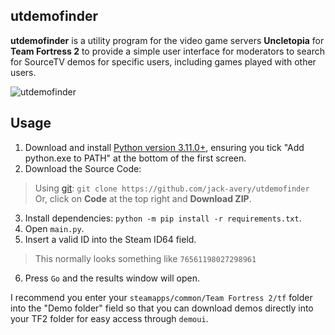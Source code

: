 ## utdemofinder

**utdemofinder** is a utility program for the video game servers **Uncletopia** for **Team Fortress 2** to provide a simple user interface for moderators to search for SourceTV demos for specific users, including games played with other users.

![utdemofinder](https://cdn.discordapp.com/attachments/488850419301220352/1084981187388375100/image.png)

## Usage
1. Download and install [Python version 3.11.0+](https://www.python.org/downloads/), ensuring you tick "Add python.exe to PATH" at the bottom of the first screen.
2. Download the Source Code:
> Using [git](https://git-scm.com/downloads): `git clone https://github.com/jack-avery/utdemofinder` <br/>
> Or, click on **Code** at the top right and **Download ZIP**.
3. Install dependencies: `python -m pip install -r requirements.txt`.
4. Open `main.py`.
5. Insert a valid ID into the Steam ID64 field.
> This normally looks something like `76561198027298961`<br/>
6. Press `Go` and the results window will open.

I recommend you enter your `steamapps/common/Team Fortress 2/tf` folder into the "Demo folder" field so that you can download demos directly into your TF2 folder for easy access through `demoui`.
